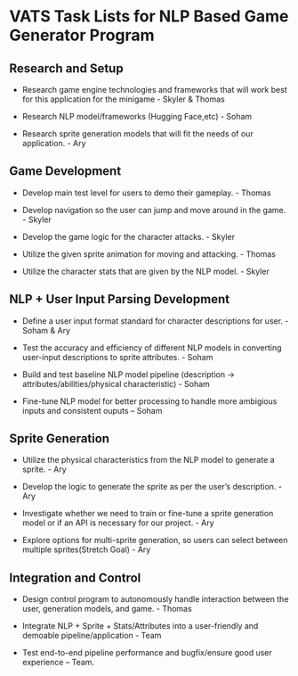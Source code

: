 # VATS Task Lists for NLP Based Game Generator Program  

## Research and Setup  

- Research game engine technologies and frameworks that will work best for this application for the minigame - Skyler & Thomas 

- Research NLP model/frameworks (Hugging Face,etc) - Soham  

- Research sprite generation models that will fit the needs of our application. - Ary 

## Game Development  

- Develop main test level for users to demo their gameplay. - Thomas 

- Develop navigation so the user can jump and move around in the game. - Skyler 

- Develop the game logic for the character attacks. - Skyler 

- Utilize the given sprite animation for moving and attacking. - Thomas 

- Utilize the character stats that are given by the NLP model. - Skyler 

## NLP + User Input Parsing Development  

- Define a user input format standard for character descriptions for user. - Soham & Ary 

- Test the accuracy and efficiency of different NLP models in converting user-input descriptions to sprite attributes. - Soham 

- Build and test baseline NLP model pipeline (description -> attributes/abilities/physical characteristic) - Soham  

- Fine-tune NLP model for better processing to handle more ambigious inputs and consistent ouputs – Soham  

## Sprite Generation  

- Utilize the physical characteristics from the NLP model to generate a sprite. - Ary 

- Develop the logic to generate the sprite as per the user’s description. - Ary 

- Investigate whether we need to train or fine-tune a sprite generation model or if an API is necessary for our project. - Ary 

- Explore options for multi-sprite generation, so users can select between multiple sprites(Stretch Goal) - Ary 

## Integration and Control  

- Design control program to autonomously handle interaction between the user, generation models, and game. - Thomas 

- Integrate NLP + Sprite + Stats/Attributes into a user-friendly and demoable pipeline/application - Team  

- Test end-to-end pipeline performance and bugfix/ensure good user experience – Team.  
